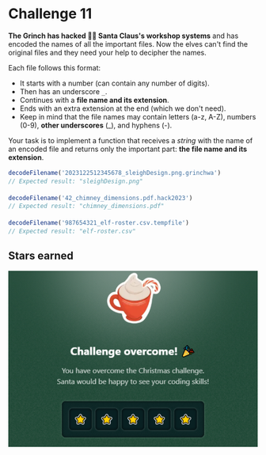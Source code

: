 # Challenge 11

**The Grinch has hacked 🏴‍☠️ Santa Claus's workshop systems** and has encoded the names of all the important files. Now the elves can't find the original files and they need your help to decipher the names.

Each file follows this format:

- It starts with a number (can contain any number of digits).
- Then has an underscore `_`.
- Continues with a **file name and its extension**.
- Ends with an extra extension at the end (which we don't need).
- Keep in mind that the file names may contain letters (a-z, A-Z), numbers (0-9), **other underscores** (\_), and hyphens (-).

Your task is to implement a function that receives a _string_ with the name of an encoded file and returns only the important part: **the file name and its extension**.

```js
decodeFilename('2023122512345678_sleighDesign.png.grinchwa')
// Expected result: "sleighDesign.png"

decodeFilename('42_chimney_dimensions.pdf.hack2023')
// Expected result: "chimney_dimensions.pdf"

decodeFilename('987654321_elf-roster.csv.tempfile')
// Expected result: "elf-roster.csv"
```

## Stars earned

![5 stars](../../.github/11-challenge-stars.png)
